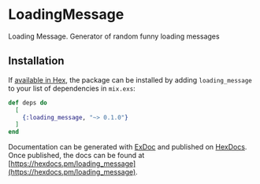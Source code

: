 # LoadingMessage

Loading Message. Generator of random funny loading messages

## Installation

If [available in Hex](https://hex.pm/docs/publish), the package can be installed
by adding `loading_message` to your list of dependencies in `mix.exs`:

```elixir
def deps do
  [
    {:loading_message, "~> 0.1.0"}
  ]
end
```

Documentation can be generated with [ExDoc](https://github.com/elixir-lang/ex_doc)
and published on [HexDocs](https://hexdocs.pm). Once published, the docs can
be found at [https://hexdocs.pm/loading_message](https://hexdocs.pm/loading_message).

